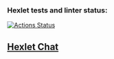 ### Hexlet tests and linter status:

[![Actions Status](https://github.com/SuperSnowSnail/frontend-project-12/workflows/hexlet-check/badge.svg)](https://github.com/SuperSnowSnail/frontend-project-12/actions)

## [Hexlet Chat](https://hexlet-chat-snowsnail.onrender.com/)
